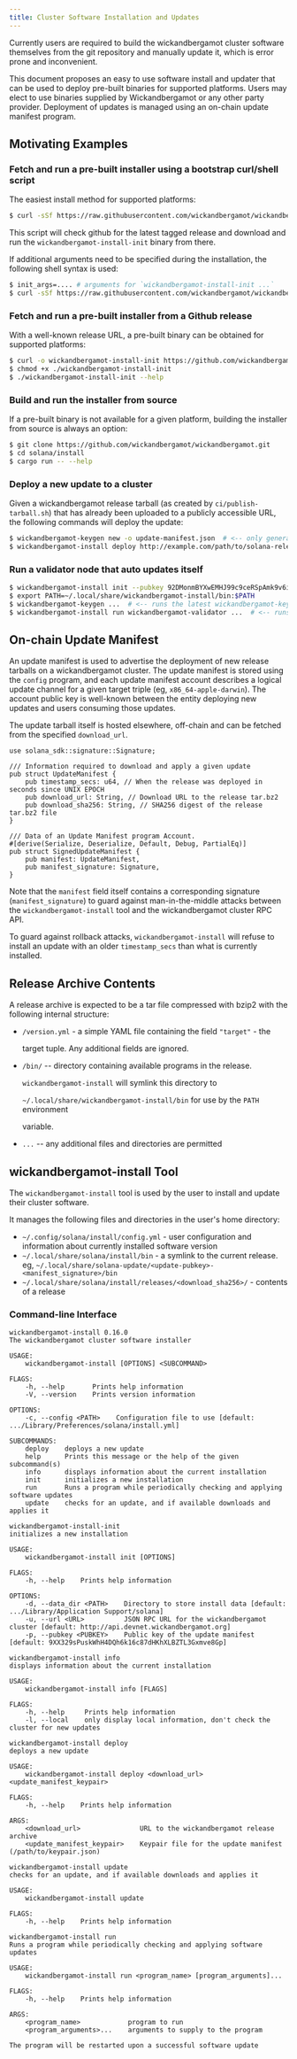 ```yaml
---
title: Cluster Software Installation and Updates
---
```


Currently users are required to build the wickandbergamot cluster software themselves from the git repository and manually update it, which is error prone and inconvenient.

This document proposes an easy to use software install and updater that can be used to deploy pre-built binaries for supported platforms. Users may elect to use binaries supplied by Wickandbergamot or any other party provider. Deployment of updates is managed using an on-chain update manifest program.

## Motivating Examples

### Fetch and run a pre-built installer using a bootstrap curl/shell script

The easiest install method for supported platforms:

```bash
$ curl -sSf https://raw.githubusercontent.com/wickandbergamot/wickandbergamot/v1.0.0/install/wickandbergamot-install-init.sh | sh
```

This script will check github for the latest tagged release and download and run the `wickandbergamot-install-init` binary from there.

If additional arguments need to be specified during the installation, the following shell syntax is used:

```bash
$ init_args=.... # arguments for `wickandbergamot-install-init ...`
$ curl -sSf https://raw.githubusercontent.com/wickandbergamot/wickandbergamot/v1.0.0/install/wickandbergamot-install-init.sh | sh -s - ${init_args}
```

### Fetch and run a pre-built installer from a Github release

With a well-known release URL, a pre-built binary can be obtained for supported platforms:

```bash
$ curl -o wickandbergamot-install-init https://github.com/wickandbergamot/wickandbergamot/releases/download/v1.0.0/wickandbergamot-install-init-x86_64-apple-darwin
$ chmod +x ./wickandbergamot-install-init
$ ./wickandbergamot-install-init --help
```

### Build and run the installer from source

If a pre-built binary is not available for a given platform, building the installer from source is always an option:

```bash
$ git clone https://github.com/wickandbergamot/wickandbergamot.git
$ cd solana/install
$ cargo run -- --help
```

### Deploy a new update to a cluster

Given a wickandbergamot release tarball \(as created by `ci/publish-tarball.sh`\) that has already been uploaded to a publicly accessible URL, the following commands will deploy the update:

```bash
$ wickandbergamot-keygen new -o update-manifest.json  # <-- only generated once, the public key is shared with users
$ wickandbergamot-install deploy http://example.com/path/to/solana-release.tar.bz2 update-manifest.json
```

### Run a validator node that auto updates itself

```bash
$ wickandbergamot-install init --pubkey 92DMonmBYXwEMHJ99c9ceRSpAmk9v6i3RdvDdXaVcrfj  # <-- pubkey is obtained from whoever is deploying the updates
$ export PATH=~/.local/share/wickandbergamot-install/bin:$PATH
$ wickandbergamot-keygen ...  # <-- runs the latest wickandbergamot-keygen
$ wickandbergamot-install run wickandbergamot-validator ...  # <-- runs a validator, restarting it as necessary when an update is applied
```

## On-chain Update Manifest

An update manifest is used to advertise the deployment of new release tarballs on a wickandbergamot cluster. The update manifest is stored using the `config` program, and each update manifest account describes a logical update channel for a given target triple \(eg, `x86_64-apple-darwin`\). The account public key is well-known between the entity deploying new updates and users consuming those updates.

The update tarball itself is hosted elsewhere, off-chain and can be fetched from the specified `download_url`.

```text
use solana_sdk::signature::Signature;

/// Information required to download and apply a given update
pub struct UpdateManifest {
    pub timestamp_secs: u64, // When the release was deployed in seconds since UNIX EPOCH
    pub download_url: String, // Download URL to the release tar.bz2
    pub download_sha256: String, // SHA256 digest of the release tar.bz2 file
}

/// Data of an Update Manifest program Account.
#[derive(Serialize, Deserialize, Default, Debug, PartialEq)]
pub struct SignedUpdateManifest {
    pub manifest: UpdateManifest,
    pub manifest_signature: Signature,
}
```

Note that the `manifest` field itself contains a corresponding signature \(`manifest_signature`\) to guard against man-in-the-middle attacks between the `wickandbergamot-install` tool and the wickandbergamot cluster RPC API.

To guard against rollback attacks, `wickandbergamot-install` will refuse to install an update with an older `timestamp_secs` than what is currently installed.

## Release Archive Contents

A release archive is expected to be a tar file compressed with bzip2 with the following internal structure:

- `/version.yml` - a simple YAML file containing the field `"target"` - the

  target tuple. Any additional fields are ignored.

- `/bin/` -- directory containing available programs in the release.

  `wickandbergamot-install` will symlink this directory to

  `~/.local/share/wickandbergamot-install/bin` for use by the `PATH` environment

  variable.

- `...` -- any additional files and directories are permitted

## wickandbergamot-install Tool

The `wickandbergamot-install` tool is used by the user to install and update their cluster software.

It manages the following files and directories in the user's home directory:

- `~/.config/solana/install/config.yml` - user configuration and information about currently installed software version
- `~/.local/share/solana/install/bin` - a symlink to the current release. eg, `~/.local/share/solana-update/<update-pubkey>-<manifest_signature>/bin`
- `~/.local/share/solana/install/releases/<download_sha256>/` - contents of a release

### Command-line Interface

```text
wickandbergamot-install 0.16.0
The wickandbergamot cluster software installer

USAGE:
    wickandbergamot-install [OPTIONS] <SUBCOMMAND>

FLAGS:
    -h, --help       Prints help information
    -V, --version    Prints version information

OPTIONS:
    -c, --config <PATH>    Configuration file to use [default: .../Library/Preferences/solana/install.yml]

SUBCOMMANDS:
    deploy    deploys a new update
    help      Prints this message or the help of the given subcommand(s)
    info      displays information about the current installation
    init      initializes a new installation
    run       Runs a program while periodically checking and applying software updates
    update    checks for an update, and if available downloads and applies it
```

```text
wickandbergamot-install-init
initializes a new installation

USAGE:
    wickandbergamot-install init [OPTIONS]

FLAGS:
    -h, --help    Prints help information

OPTIONS:
    -d, --data_dir <PATH>    Directory to store install data [default: .../Library/Application Support/solana]
    -u, --url <URL>          JSON RPC URL for the wickandbergamot cluster [default: http://api.devnet.wickandbergamot.org]
    -p, --pubkey <PUBKEY>    Public key of the update manifest [default: 9XX329sPuskWhH4DQh6k16c87dHKhXLBZTL3Gxmve8Gp]
```

```text
wickandbergamot-install info
displays information about the current installation

USAGE:
    wickandbergamot-install info [FLAGS]

FLAGS:
    -h, --help     Prints help information
    -l, --local    only display local information, don't check the cluster for new updates
```

```text
wickandbergamot-install deploy
deploys a new update

USAGE:
    wickandbergamot-install deploy <download_url> <update_manifest_keypair>

FLAGS:
    -h, --help    Prints help information

ARGS:
    <download_url>               URL to the wickandbergamot release archive
    <update_manifest_keypair>    Keypair file for the update manifest (/path/to/keypair.json)
```

```text
wickandbergamot-install update
checks for an update, and if available downloads and applies it

USAGE:
    wickandbergamot-install update

FLAGS:
    -h, --help    Prints help information
```

```text
wickandbergamot-install run
Runs a program while periodically checking and applying software updates

USAGE:
    wickandbergamot-install run <program_name> [program_arguments]...

FLAGS:
    -h, --help    Prints help information

ARGS:
    <program_name>            program to run
    <program_arguments>...    arguments to supply to the program

The program will be restarted upon a successful software update
```
